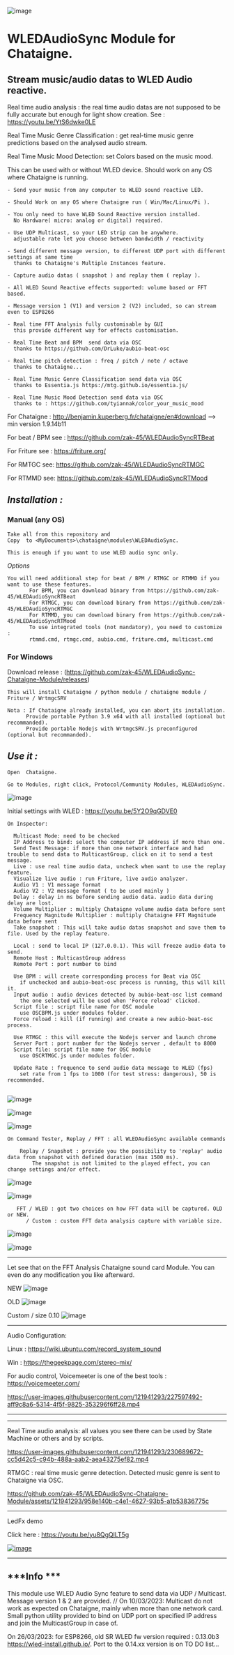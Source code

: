 ![image](https://user-images.githubusercontent.com/121941293/227901678-8f3d1f7c-ae1d-4b85-8199-5b763ec91a5b.png)
# **WLEDAudioSync Module for Chataigne.**


## Stream music/audio datas to WLED Audio reactive.

Real time audio analysis : the real time audio datas are not supposed to be fully accurate but enough for light show creation.
See : https://youtu.be/YtS6dwke0LE

Real Time Music Genre Classification : get real-time music genre predictions based on the analysed audio stream.

Real Time Music Mood Detection: set Colors based on the music mood.

This can be used with or without WLED device. Should work on any OS where Chataigne is running.
```
- Send your music from any computer to WLED sound reactive LED.

- Should Work on any OS where Chataigne run ( Win/Mac/Linux/Pi ). 

- You only need to have WLED Sound Reactive version installed. 
  No Hardware( micro: analog or digital) required. 

- Use UDP Multicast, so your LED strip can be anywhere.
  adjustable rate let you choose between bandwidth / reactivity

- Send different message version, to different UDP port with different settings at same time
  thanks to Chataigne's Multiple Instances feature. 
  
- Capture audio datas ( snapshot ) and replay them ( replay ). 

- All WLED Sound Reactive effects supported: volume based or FFT based.

- Message version 1 (V1) and version 2 (V2) included, so can stream even to ESP8266 

- Real time FFT Analysis fully customisable by GUI
  this provide different way for effects customisation.
  
- Real Time Beat and BPM  send data via OSC
  thanks to https://github.com/DrLuke/aubio-beat-osc
  
- Real time pitch detection : freq / pitch / note / octave
  thanks to Chataigne...

- Real Time Music Genre Classification send data via OSC  
  thanks to Essentia.js https://mtg.github.io/essentia.js/

- Real Time Music Mood Detection send data via OSC
  thanks to : https://github.com/tyiannak/color_your_music_mood

```

For Chataigne : http://benjamin.kuperberg.fr/chataigne/en#download --> min version 1.9.14b11

For beat / BPM see : https://github.com/zak-45/WLEDAudioSyncRTBeat

For Friture see : https://friture.org/

For RMTGC see: https://github.com/zak-45/WLEDAudioSyncRTMGC

For RTMMD see: https://github.com/zak-45/WLEDAudioSyncRTMood

## ***Installation :***

### Manual (any OS)
```
Take all from this repository and 
Copy  to <MyDocuments>\chataigne\modules\WLEDAudioSync.

This is enough if you want to use WLED audio sync only.
```

_Options_
```
You will need additional step for beat / BPM / RTMGC or RTMMD if you want to use these features.
       For BPM, you can download binary from https://github.com/zak-45/WLEDAudioSyncRTBeat
       For RTMGC, you can download binary from https://github.com/zak-45/WLEDAudioSyncRTMGC
       For RTMMD, you can download binary from https://github.com/zak-45/WLEDAudioSyncRTMood
       To use integrated tools (not mandatory), you need to customize :
       rtmmd.cmd, rtmgc.cmd, aubio.cmd, friture.cmd, multicast.cmd

```

### For Windows

Download release : (https://github.com/zak-45/WLEDAudioSync-Chataigne-Module/releases)
```
This will install Chataigne / python module / chataigne module / Friture / WrtmgcSRV

Nota : If Chataigne already installed, you can abort its installation. 
      Provide portable Python 3.9 x64 with all installed (optional but recommanded).
      Provide portable Nodejs with WrtmgcSRV.js preconfigured (optional but recommanded).
```

## ***Use it :***

```
Open  Chataigne.

Go to Modules, right click, Protocol/Community Modules, WLEDAudioSync.
```
![image](https://user-images.githubusercontent.com/121941293/227391581-d8341ed8-aeb0-4507-9ab9-d0bdd89a4c07.png)

Initial settings with WLED : https://youtu.be/5Y2O9qGDVE0

```
On Inspector:

  Multicast Mode: need to be checked
  IP Address to bind: select the computer IP address if more than one.
  Send Test Message: if more than one network interface and had trouble to send data to MulticastGroup, click on it to send a test message.
  Live : use real time audio data, uncheck when want to use the replay feature.
  Visualize live audio : run Friture, live audio analyzer.
  Audio V1 : V1 message format
  Audio V2 : V2 message format ( to be used mainly )
  Delay : delay in ms before sending audio data. audio data during delay are lost.
  Volume Multiplier : multiply Chataigne volume audio data before sent
  Frequency Magnitude Multiplier : multiply Chataigne FFT Magnitude data before sent
  Take snapshot : This will take audio datas snapshot and save them to file. Used by the replay feature.
  
  Local : send to local IP (127.0.0.1). This will freeze audio data to send.
  Remote Host : MulticastGroup address
  Remote Port : port number to bind
  
  Use BPM : will create corresponding process for Beat via OSC
    if unchecked and aubio-beat-osc process is running, this will kill it.
  Input audio : audio devices detected by aubio-beat-osc list command 
    the one selected will be used when 'Force reload' clicked.
  Script file : script file name for OSC module
    use OSCBPM.js under modules folder.
  Force reload : kill (if running) and create a new aubio-beat-osc process.
  
  Use RTMGC : this will execute the Nodejs server and launch chrome
  Server Port : port number for the Nodejs server , default to 8000
  Script file: script file name for OSC module
    use OSCRTMGC.js under modules folder.
  
  Update Rate : frequence to send audio data message to WLED (fps)
    set rate from 1 fps to 1000 (for test stress: dangerous), 50 is recommended.
  
```
![image](https://user-images.githubusercontent.com/121941293/227391790-5bddd576-7fdd-440a-b03e-cc8985c81764.png)

![image](https://user-images.githubusercontent.com/121941293/230686974-c077ef89-51f3-4a71-a101-e385d02b8aa6.png)

![image](https://github.com/zak-45/WLEDAudioSync-Chataigne-Module/assets/121941293/d651b923-8cc5-4abf-b7c6-a8beecbadded)

```
On Command Tester, Replay / FFT : all WLEDAudioSync available commands

    Replay / Snapshot : provide you the possibility to 'replay' audio data from snapshot with defined duration (max 1500 ms).
        The snapshot is not limited to the played effect, you can change settings and/or effect.
```
![image](https://user-images.githubusercontent.com/121941293/227524093-53dd4caa-0807-4d2f-a673-2ba36b40c21a.png)

![image](https://user-images.githubusercontent.com/121941293/227524612-29fdfaf6-22f0-438d-9aab-433358002675.png)


```
   FFT / WLED : got two choices on how FFT data will be captured. OLD or NEW. 
      / Custom : custom FFT data analysis capture with variable size.
```

![image](https://user-images.githubusercontent.com/121941293/227527086-6d9b9d29-70e2-40ea-8e87-e5b547255a27.png)

![image](https://user-images.githubusercontent.com/121941293/227527270-46aeb219-3c6f-49b4-a337-e613d9f8b410.png)



---

   Let see that on the FFT Analysis Chataigne sound card Module. You can even do any modification you like afterward.   

NEW
![image](https://user-images.githubusercontent.com/121941293/227527762-76316aa2-4284-4c68-b6c2-b217abacf5fe.png)

OLD
![image](https://user-images.githubusercontent.com/121941293/227594966-2d4ab958-761b-42dd-820a-dc676cb6c2b3.png)

Custom / size 0.10
![image](https://user-images.githubusercontent.com/121941293/227595263-a79bf314-5c95-4ee0-90d1-04d3bd7d3b1c.png)


---


Audio Configuration:

Linux : https://wiki.ubuntu.com/record_system_sound

Win : https://thegeekpage.com/stereo-mix/

For audio control, Voicemeeter is one of the best tools : https://voicemeeter.com/

https://user-images.githubusercontent.com/121941293/227597492-aff9c8a6-5314-4f5f-9825-353296f6ff28.mp4


---

---


Real Time audio analysis: all values you see there can be used by State Machine or others and by scripts.


https://user-images.githubusercontent.com/121941293/230689672-cc5d42c5-c94b-488a-aab2-aea43275ef82.mp4


RTMGC : real time music genre detection. Detected music genre is sent to Chataigne via OSC.



https://github.com/zak-45/WLEDAudioSync-Chataigne-Module/assets/121941293/958e140b-c4e1-4627-93b5-a1b53836775c

---

LedFx demo

Click here : https://youtu.be/yu8QgQlLT5g

[![image](https://github.com/zak-45/WLEDAudioSync-Chataigne-Module/assets/121941293/19165bed-26b6-47a9-99d7-b0846780ff2c)](https://youtu.be/yu8QgQlLT5g)


---


## ***Info ***

This module use WLED Audio Sync feature to send data via UDP / Multicast. Message version 1 & 2 are provided.
// On 10/03/2023: Multicast do not work as expected on Chataigne, mainly when more than one network card. Small python utility provided  to bind on UDP port on specified IP address and join the MulticastGroup in case of.

On 26/03/2023:
for ESP8266, old SR WLED fw version required : 0.13.0b3 https://wled-install.github.io/.
Port to the 0.14.xx version is on TO DO list...


